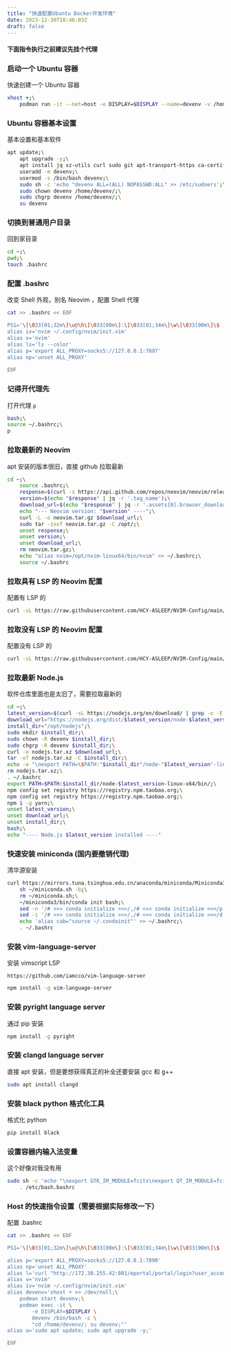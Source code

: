 ```yaml
---
title: "快速配置Ubuntu Docker开发环境"
date: 2023-12-30T10:46:03Z
draft: false
---
```


#### 下面指令执行之前建议先挂个代理

### 启动一个 Ubuntu 容器
快速创建一个 Ubuntu 容器
```bash
xhost +;\
    podman run -it --net=host -e DISPLAY=$DISPLAY --name=devenv -v /home/hcy/Documents/ubuntu/:/home/devenv/ ubuntu /bin/bash
```

### Ubuntu 容器基本设置
基本设置和基本软件
```bash
apt update;\
    apt upgrade -y;\
    apt install jq xz-utils curl sudo git apt-transport-https ca-certificates ripgrep vim-tiny -y;\
    useradd -m devenv;\
    usermod -s /bin/bash devenv;\
    sudo sh -c 'echo "devenv ALL=(ALL) NOPASSWD:ALL" >> /etc/sudoers';\
    sudo chown devenv /home/devenv/;\
    sudo chgrp devenv /home/devenv/;\
    su devenv
```

### 切换到普通用户目录
回到家目录
```bash
cd ~;\
pwd;\
touch .bashrc
```

### 配置 .bashrc
改变 Shell 外观，别名 Neovim ，配置 Shell 代理
```bash
cat >> .bashrc << EOF

PS1='\[\033[01;32m\]\u@\h\[\033[00m\]:\[\033[01;34m\]\w\[\033[00m\]\$ '
alias iv='nvim ~/.config/nvim/init.vim'
alias v='nvim'
alias ls='ls --color'
alias p='export ALL_PROXY=socks5://127.0.0.1:7897'
alias np='unset ALL_PROXY'
    
EOF
```

### 记得开代理先 
打开代理 `p`
```bash
bash;\
source ~/.bashrc;\
p
```

### 拉取最新的 Neovim
apt 安装的版本很旧，直接 github 拉取最新
```bash
cd ~;\
    source .bashrc;\
    response=$(curl -s https://api.github.com/repos/neovim/neovim/releases/latest);\
    version=$(echo "$response" | jq -r '.tag_name');\
    download_url=$(echo "$response" | jq -r '.assets[0].browser_download_url');\
    echo "--- Neovim version: "$version" ----";\
    curl -L -o neovim.tar.gz $download_url;\
    sudo tar -zxvf neovim.tar.gz -C /opt/;\
    unset response;\
    unset version;\
    unset download_url;\
    rm neovim.tar.gz;\
    echo "alias nvim=/opt/nvim-linux64/bin/nvim" >> ~/.bashrc;\
    source ~/.bashrc
```

### 拉取具有 LSP 的 Neovim 配置
配置有 LSP 的
```bash
curl -sL https://raw.githubusercontent.com/HCY-ASLEEP/NVIM-Config/main/nvim-config.sh | sh
```

### 拉取没有 LSP 的 Neovim 配置
配置没有 LSP 的
```bash
curl -sL https://raw.githubusercontent.com/HCY-ASLEEP/NVIM-Config/main/nvim-config-without-lsp/nvim-config.sh | sh
```

### 拉取最新 Node.js
软件仓库里面也是太旧了，需要拉取最新的
```bash
cd ~;\
latest_version=$(curl -sL https://nodejs.org/en/download/ | grep -o -E 'v[0-9]+\.[0-9]+\.[0-9]+' | head -n 1);\
download_url="https://nodejs.org/dist/$latest_version/node-$latest_version-linux-x64.tar.xz";\
install_dir="/opt/nodejs";\
sudo mkdir $install_dir;\
sudo chown -R devenv $install_dir;\
sudo chgrp -R devenv $install_dir;\
curl -o nodejs.tar.xz $download_url;\
tar -xf nodejs.tar.xz -C $install_dir;\
echo -e "\nexport PATH=\$PATH:"$install_dir"/node-"$latest_version"-linux-x64/bin/" >> ~/.bashrc;\
rm nodejs.tar.xz;\
. ~/.bashrc
export PATH=$PATH:$install_dir/node-$latest_version-linux-x64/bin/;\
npm config set registry https://registry.npm.taobao.org;\
npm config set registry https://registry.npm.taobao.org;\
npm i -g yarn;\
unset latest_version;\
unset download_url;\
unset install_dir;\
bash;\
echo "---- Node.js $latest_version installed ----"
```

### 快速安装 miniconda (国内要撤销代理)
清华源安装
```bash
curl https://mirrors.tuna.tsinghua.edu.cn/anaconda/miniconda/Miniconda3-latest-Linux-x86_64.sh -o ~/miniconda.sh;\
    sh ~/miniconda.sh -b;\
    rm ~/miniconda.sh;\
    ~/miniconda3/bin/conda init bash;\
    sed -n '/# >>> conda initialize >>>/,/# <<< conda initialize <<</p' ~/.bashrc >> ~/.condainit;\
    sed -i '/# >>> conda initialize >>>/,/# <<< conda initialize <<</d' ~/.bashrc;\
    echo 'alias cab="source ~/.condainit"' >> ~/.bashrc;\
    . ~/.bashrc
```

### 安装 vim-language-server
安装 vimscript LSP
```url
https://github.com/iamcco/vim-language-server
```
```bash
npm install -g vim-language-server
```

### 安装 pyright language server
通过 pip 安装
```bash
npm install -g pyright
```

### 安装 clangd language server
直接 apt 安装，但是要想获得真正的补全还要安装 gcc 和 g++
```bash
sudo apt install clangd
```

### 安装 black python 格式化工具
格式化 python
```bash
pip install black
```

### 设置容器内输入法变量
这个好像对我没有用
```bash
sudo sh -c 'echo "\nexport GTK_IM_MODULE=fcitx\nexport QT_IM_MODULE=fcitx\nexport XMODIFIERS=@im=fcitx\n" >> /etc/bash.bashrc';\
    . /etc/bash.bashrc
```

### Host 的快速指令设置（需要根据实际修改一下）
配置 .bashrc
```bash
cat >> .bashrc << EOF

PS1='\[\033[01;32m\]\u@\h\[\033[00m\]:\[\033[01;34m\]\w\[\033[00m\]\$ '

alias p='export ALL_PROXY=socks5://127.0.0.1:7890'
alias np='unset ALL_PROXY'
alias l='curl "http://172.30.255.42:801/eportal/portal/login?user_account=392432&user_password=12542614" ; echo'
alias v='nvim'
alias iv='nvim ~/.config/nvim/init.vim'
alias devenv='xhost + >> /dev/null;\
    podman start devenv;\
    podman exec -it \
        -e DISPLAY=$DISPLAY \
        devenv /bin/bash -c \
        "cd /home/devenv/; su devenv;"'
alias u='sudo apt update; sudo apt upgrade -y;'

EOF
```
